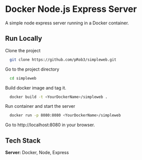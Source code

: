 # Docker Node.js Express Server

A simple node express server running in a Docker container.

## Run Locally

Clone the project

```bash
  git clone https://github.com/pRob3/simpleweb.git
```

Go to the project directory

```bash
  cd simpleweb
```

Build docker image and tag it.

```bash
  docker build -t <YourDockerName>/simpleweb .
```

Run container and start the server

```bash
  docker run -p 8080:8080 <YourDockerName>/simpleweb
```

Go to http://localhost:8080 in your browser.

## Tech Stack

**Server:** Docker, Node, Express
